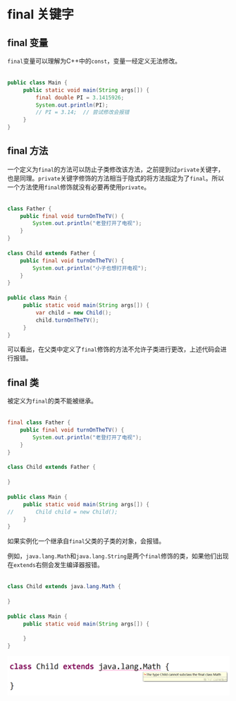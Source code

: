 # final 关键字

## final 变量

 

`final`变量可以理解为C++中的`const`，变量一经定义无法修改。

```java

public class Main {
	 public static void main(String args[]) {
		 final double PI = 3.1415926;
		 System.out.println(PI);
		 // PI = 3.14;	// 尝试修改会报错
	 }
}

```



## final 方法

一个定义为`final`的方法可以防止子类修改该方法，之前提到过`private`关键字，也是同理。`private`关键字修饰的方法相当于隐式的将方法指定为了`final`。所以一个方法使用`final`修饰就没有必要再使用`private`。

```java

class Father {
	public final void turnOnTheTV() {
		System.out.println("老登打开了电视");
	}
}

class Child extends Father {
	public final void turnOnTheTV() {
		System.out.println("小子也想打开电视");
	}
}

public class Main {
	 public static void main(String args[]) {
		 var child = new Child();
		 child.turnOnTheTV();
	 }
}

```

可以看出，在父类中定义了`final`修饰的方法不允许子类进行更改，上述代码会进行报错。

## final 类

被定义为`final`的类不能被继承。

```java

final class Father {
	public final void turnOnTheTV() {
		System.out.println("老登打开了电视");
	}
}

class Child extends Father {

}

public class Main {
	 public static void main(String args[]) {
//		 Child child = new Child();
	 }
}

```

如果实例化一个继承自`final`父类的子类的对象，会报错。

例如，`java.lang.Math`和`java.lang.String`是两个`final`修饰的类，如果他们出现在`extends`右侧会发生编译器报错。

```java

class Child extends java.lang.Math {

}

public class Main {
	 public static void main(String args[]) {

	 }
}

```

![](https://raw.githubusercontent.com/CCCCOOH/PicturesBed/master/202407221907504.png)

